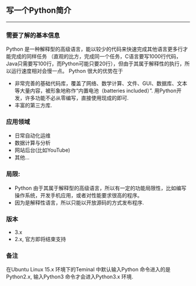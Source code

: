 ## 写一个Python简介
---
### 需要了解的基本信息
Python 是一种解释型的高级语言，能以较少的代码来快速完成其他语言更多行才能完成的同样任务 （直观的比方，完成同一个任务，C语言要写1000行代码，Java只需要写100行，而Python可能只要20行），但由于其属于解释性的执行，所以运行速度相对会慢一点。
Python 很大的优势在于
* 非常完善的基础代码库，覆盖了网络、数学计算、文件、GUI、数据库、文本等大量内容，被形象地称作“内置电池（batteries included）”. 用Python开发，许多功能不必从零编写，直接使用现成的即可.
* 丰富的第三方库.

### 应用领域
* 日常自动化运维
* 数据计算与分析
* 网站后台(比如YouTube)
* 其他...

### 局限:
* Python 由于其属于解释型的高级语言，所以有一定的功能局限性，比如编写操作系统，开发手机应用，或者对性能要求很高的程序。
* 因为是解释性语言，所以只能以开放源码的方式发布程序.

### 版本
* 3.x
* 2.x, 官方即将结束支持

### 备注
在Ubuntu Linux 15.x 环境下的Teminal 中默认输入Python 命令进入的是Python2.x, 输入Python3 命令才会进入Python3.x 环境.

